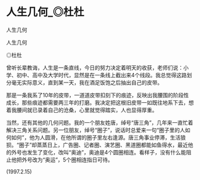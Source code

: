 # 人生几何_◎杜杜

人生几何

人生几何

◎杜杜

曾听长辈教诲，人生是一条直线，今日的努力决定着明天的收获，老师们说：小学、初中、高中及大学时代，显然是在一条线上截出来4个线段。我总觉得这路划分毫无实际意义，直到某一天，我在酒足饭饱之后抽出自己的皮带。

那是一条我系了10年的皮带，一道道皮带扣刻下的痕迹，反映出我腰围的阶段性成长，那些痕迹都需要两三年的打磨。我决定把这根旧皮带一如既往地系下去，想着我腰间就已录着自己的沧桑，心里就觉得踏实，人也显得厚重。

当然，还有其他的几何问题。我的一个朋友姓唐，绰号“唐三角”，几年来一直忙着解决三角关系问题。另一位朋友，绰号“圈子”，说话时总爱来一句“圈子里的人如何如何”，他为人圆滑，在他所谓的圈子里左右逢源。唐三角事业停滞，生活狼狈。“圈子”却蒸蒸日上，广告圈、记者圈、演艺圈、黑道圈都能如鱼得水，最近他的外号也发生了变化，改叫“奥迪”，奥迪是4个圆圈相连。看样子，没有什么能阻止他把外号改为“奥运”，5个圈相连指日可待。

(1997.2.15)